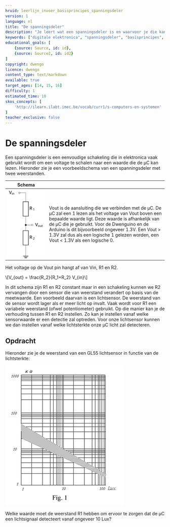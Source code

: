 ```yaml
---
hruid: leerlijn_invoer_basisprincipes_spanningsdeler
version: 1
language: nl
title: "De spanningsdeler"
description: "Je leert wat een spanningsdeler is en waarvoor je die kan gebruiken."
keywords: ["digitale elektronica", "spanningsdeler", "basisprincipes", "microcontroller", "µC", "arduino", "dwenguino"]
educational_goals: [
    {source: Source, id: id}, 
    {source: Source2, id: id2}
]
copyright: dwengo
licence: dwengo
content_type: text/markdown
available: true
target_ages: [14, 15, 16]
difficulty: 1
estimated_time: 10
skos_concepts: [
    'http://ilearn.ilabt.imec.be/vocab/curr1/s-computers-en-systemen'
]
teacher_exclusive: false
---
```


# De spanningsdeler


Een spanningsdeler is een eenvoudige schakeling die in elektronica vaak gebruikt wordt om een voltage te schalen naar een waarde die de µC kan lezen. Hieronder zie je een voorbeeldschema van een spanningsdeler met twee weerstanden.


| Schema |  |
| - | - |
| !["Schema van de spanningsdeler"](img/spanningsdeler.svg "Schema van de spanningsdeler") | Vout is de aansluiting die we verbinden met de µC. De µC zal een 1 lezen als het voltage van Vout boven een bepaalde waarde ligt. Deze waarde is afhankelijk van de µC die je gebruikt. Voor de Dwenguino en de Arduino is dit bijvoorbeeld ongeveer 1.3V. Een Vout > 1.3V zal dus als een logische 1 gelezen worden, een Vout < 1.3V als een logische 0. |

Het voltage op de Vout pin hangt af van Vin, R1 en R2. 

\\[V_{out} = \frac{R_2}{R_1+R_2} V_{in}\\]

In dit schema zijn R1 en R2 constant maar in een schakeling kunnen we R2 vervangen door een sensor die van weerstand verandert op basis van de meetwaarde. Een voorbeeld daarvan is een lichtsensor. De weerstand van de sensor wordt lager als er meer licht op invalt. Vaak wordt voor R1 een variabele weerstand (ofwel potentiometer) gebruikt. Op die manier kan je de verhouding tussen R1 en R2 instellen. Zo kan je instellen vanaf welke sensorwaarde er een detectie zal optreden. Voor onze lichtsensor kunnen we dan instellen vanaf welke lichtsterkte onze µC licht zal detecteren. 



<div class="dwengo-content assignment">
    <h2>Opdracht</h2>
    <p>
        Hieronder zie je de weerstand van een GL55 lichtsensor in functie van de lichtsterkte:
    </p>
    <img src="img/sensor_karakteristiek.png" alt="Weerstand van een GL55 lichtsensor." title="Weerstand van een GL55 lichtsensor.">
    <p>
        Welke waarde moet de weerstand R1 hebben om ervoor te zorgen dat de µC een lichtsignaal detecteert vanaf ongeveer 10 Lux?
    </p>
</div>

